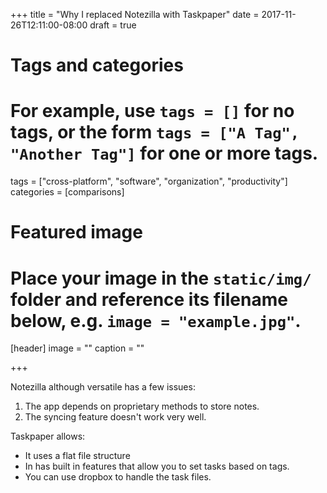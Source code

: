 +++
title = "Why I replaced Notezilla with Taskpaper"
date = 2017-11-26T12:11:00-08:00
draft = true

# Tags and categories
# For example, use `tags = []` for no tags, or the form `tags = ["A Tag", "Another Tag"]` for one or more tags.
tags = ["cross-platform", "software", "organization", "productivity"]
categories = [comparisons]

# Featured image
# Place your image in the `static/img/` folder and reference its filename below, e.g. `image = "example.jpg"`.
[header]
image = ""
caption = ""

+++

Notezilla although versatile has a few issues:
<ol>
	<li>The app depends on proprietary methods to store notes.</li>
	<li>The syncing feature doesn't work very well.</li>
</ol>
Taskpaper allows:
<ul>
	<li>It uses a flat file structure</li>
	<li>In has built in features that allow you to set tasks based on tags.</li>
	<li>You can use dropbox to handle the task files.</li>
</ul>
